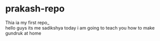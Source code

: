 # prakash-repo
Thia ia my first repo_
<br>
hello guys its me sadikshya today i am going to teach you how to make gundruk at home

